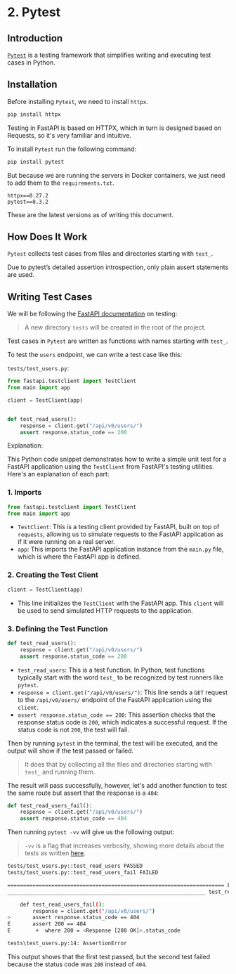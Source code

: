 # 2. Pytest

## Introduction

[`Pytest`](https://docs.pytest.org/) is a testing framework that simplifies
writing and executing test cases in Python.


## Installation

Before installing `Pytest`, we need to install `httpx`.

```bash
pip install httpx
```

Testing in FastAPI is based on HTTPX, which in turn is designed based on Requests,
so it's very familiar and intuitive.

To install `Pytest` run the following command:

```bash
pip install pytest
```

But because we are running the servers in Docker containers,
we just need to add them to the `requirements.txt`.

```text
httpx==0.27.2
pytest==8.3.2
```

These are the latest versions as of writing this document.

## How Does It Work

`Pytest` collects test cases from files and directories starting with `test_`.

Due to pytest’s detailed assertion introspection, only plain assert statements are used.

## Writing Test Cases

We will be following the [FastAPI documentation](https://fastapi.tiangolo.com/tutorial/testing/?h=pytest) on testing:

> A new directory `tests` will be created in the root of the project.

Test cases in `Pytest` are written as functions with names starting with `test_`.

To test the `users` endpoint, we can write a test case like this:

`tests/test_users.py`:
```python
from fastapi.testclient import TestClient
from main import app

client = TestClient(app)


def test_read_users():
    response = client.get("/api/v0/users/")
    assert response.status_code == 200

```

Explanation:

This Python code snippet demonstrates how to write a simple unit test for a FastAPI application using the `TestClient` from FastAPI's testing utilities. Here's an explanation of each part:

### 1. **Imports**
```python
from fastapi.testclient import TestClient
from main import app
```
- `TestClient`: This is a testing client provided by FastAPI, built on top of `requests`, allowing us to simulate requests to the FastAPI application as if it were running on a real server.
- `app`: This imports the FastAPI application instance from the `main.py` file, which is where the FastAPI app is defined.

### 2. **Creating the Test Client**
```python
client = TestClient(app)
```
- This line initializes the `TestClient` with the FastAPI app. This `client` will be used to send simulated HTTP requests to the application.

### 3. **Defining the Test Function**

```python
def test_read_users():
    response = client.get("/api/v0/users/")
    assert response.status_code == 200
```
- `test_read_users`: This is a test function. In Python, test functions typically start with the word `test_` to be recognized by test runners like `pytest`.
- `response = client.get("/api/v0/users/")`: This line sends a `GET` request to the `/api/v0/users/` endpoint of the FastAPI application using the `client`.
- `assert response.status_code == 200`: This assertion checks that the response status code is `200`, which indicates a successful request. If the status code is not `200`, the test will fail.

Then by running `pytest` in the terminal, the test will be executed, and the output will show if the test passed or failed.

> It does that by collecting all the files and directories starting with `test_` and running them.

The result will pass successfully, however, let's add another function to test the same route but assert that the response is a `404`:

```python
def test_read_users_fail():
    response = client.get("/api/v0/users/")
    assert response.status_code == 404
```

Then running `pytest -vv` will give us the following output:

> `-vv` is a flag that increases verbosity, showing more details about the tests as written [here](https://docs.pytest.org/en/stable/how-to/output.html).


```bash
tests/test_users.py::test_read_users PASSED                                                                                                    [ 50%]
tests/test_users.py::test_read_users_fail FAILED                                                                                               [100%]

===================================================================== FAILURES ====================================================================== 
_______________________________________________________________ test_read_users_fail ________________________________________________________________ 

    def test_read_users_fail():
        response = client.get("/api/v0/users/")
>       assert response.status_code == 404
E       assert 200 == 404
E        +  where 200 = <Response [200 OK]>.status_code

tests\test_users.py:14: AssertionError
```

This output shows that the first test passed, but the second test failed because the status code was `200` instead of `404`.
